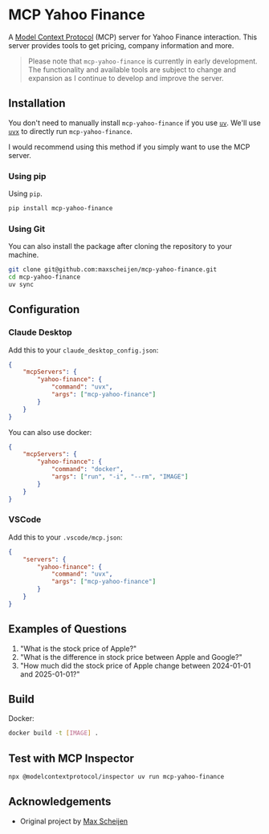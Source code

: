 # MCP Yahoo Finance

A [Model Context Protocol](https://modelcontextprotocol.io) (MCP) server for Yahoo Finance interaction. This server provides tools to get pricing, company information and more.

> Please note that `mcp-yahoo-finance` is currently in early development. The functionality and available tools are subject to change and expansion as I continue to develop and improve the server.

## Installation

You don't need to manually install `mcp-yahoo-finance` if you use [`uv`](https://docs.astral.sh/uv/). We'll use [`uvx`](https://docs.astral.sh/uv/guides/tools/) to directly run `mcp-yahoo-finance`.

I would recommend using this method if you simply want to use the MCP server.

### Using pip

Using `pip`.

```sh
pip install mcp-yahoo-finance
```

### Using Git

You can also install the package after cloning the repository to your machine.

```sh
git clone git@github.com:maxscheijen/mcp-yahoo-finance.git
cd mcp-yahoo-finance
uv sync
```

## Configuration

### Claude Desktop

Add this to your `claude_desktop_config.json`:

```json
{
    "mcpServers": {
        "yahoo-finance": {
            "command": "uvx",
            "args": ["mcp-yahoo-finance"]
        }
    }
}
```
You can also use docker:

```json
{
    "mcpServers": {
        "yahoo-finance": {
            "command": "docker",
            "args": ["run", "-i", "--rm", "IMAGE"]
        }
    }
}
```

### VSCode

Add this to your `.vscode/mcp.json`:

```json
{
    "servers": {
        "yahoo-finance": {
            "command": "uvx",
            "args": ["mcp-yahoo-finance"]
        }
    }
}
```

## Examples of Questions

1. "What is the stock price of Apple?"
2. "What is the difference in stock price between Apple and Google?"
3. "How much did the stock price of Apple change between 2024-01-01 and 2025-01-01?"

## Build

Docker:

```sh
docker build -t [IMAGE] .
```

## Test with MCP Inspector

```sh
npx @modelcontextprotocol/inspector uv run mcp-yahoo-finance
```
## Acknowledgements

- Original project by [Max Scheijen](https://github.com/maxscheijen)